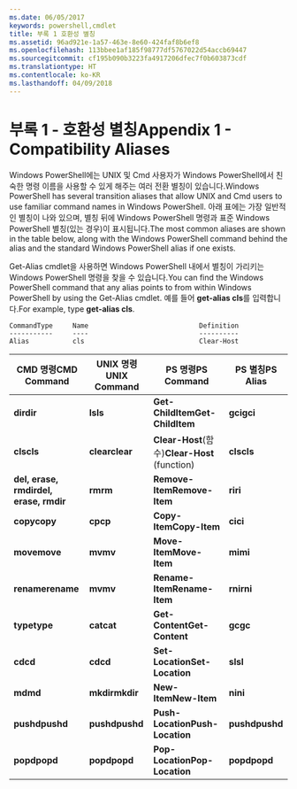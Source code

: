 ```yaml
---
ms.date: 06/05/2017
keywords: powershell,cmdlet
title: 부록 1 호환성 별칭
ms.assetid: 96ad921e-1a57-463e-8e60-424faf8b6ef8
ms.openlocfilehash: 113bbee1af185f98777df5767022d54accb69447
ms.sourcegitcommit: cf195b090b3223fa4917206dfec7f0b603873cdf
ms.translationtype: HT
ms.contentlocale: ko-KR
ms.lasthandoff: 04/09/2018
---
```

# <a name="appendix-1---compatibility-aliases"></a><span data-ttu-id="39a4f-103">부록 1 - 호환성 별칭</span><span class="sxs-lookup"><span data-stu-id="39a4f-103">Appendix 1 - Compatibility Aliases</span></span>

<span data-ttu-id="39a4f-104">Windows PowerShell에는 UNIX 및 Cmd 사용자가 Windows PowerShell에서 친숙한 명령 이름을 사용할 수 있게 해주는 여러 전환 별칭이 있습니다.</span><span class="sxs-lookup"><span data-stu-id="39a4f-104">Windows PowerShell has several transition aliases that allow UNIX and Cmd users to use familiar command names in Windows PowerShell.</span></span> <span data-ttu-id="39a4f-105">아래 표에는 가장 일반적인 별칭이 나와 있으며, 별칭 뒤에 Windows PowerShell 명령과 표준 Windows PowerShell 별칭(있는 경우)이 표시됩니다.</span><span class="sxs-lookup"><span data-stu-id="39a4f-105">The most common aliases are shown in the table below, along with the Windows PowerShell command behind the alias and the standard Windows PowerShell alias if one exists.</span></span>

<span data-ttu-id="39a4f-106">Get-Alias cmdlet을 사용하면 Windows PowerShell 내에서 별칭이 가리키는 Windows PowerShell 명령을 찾을 수 있습니다.</span><span class="sxs-lookup"><span data-stu-id="39a4f-106">You can find the Windows PowerShell command that any alias points to from within Windows PowerShell by using the Get-Alias cmdlet.</span></span> <span data-ttu-id="39a4f-107">예를 들어 **get-alias cls**를 입력합니다.</span><span class="sxs-lookup"><span data-stu-id="39a4f-107">For example, type **get-alias cls**.</span></span>

```
CommandType     Name                            Definition
-----------     ----                            ----------
Alias           cls                             Clear-Host
```

|<span data-ttu-id="39a4f-108">CMD 명령</span><span class="sxs-lookup"><span data-stu-id="39a4f-108">CMD Command</span></span>|<span data-ttu-id="39a4f-109">UNIX 명령</span><span class="sxs-lookup"><span data-stu-id="39a4f-109">UNIX Command</span></span>|<span data-ttu-id="39a4f-110">PS 명령</span><span class="sxs-lookup"><span data-stu-id="39a4f-110">PS Command</span></span>|<span data-ttu-id="39a4f-111">PS 별칭</span><span class="sxs-lookup"><span data-stu-id="39a4f-111">PS Alias</span></span>|
|---------------|----------------|--------------|------------|
|<span data-ttu-id="39a4f-112">**dir**</span><span class="sxs-lookup"><span data-stu-id="39a4f-112">**dir**</span></span>|<span data-ttu-id="39a4f-113">**ls**</span><span class="sxs-lookup"><span data-stu-id="39a4f-113">**ls**</span></span>|<span data-ttu-id="39a4f-114">**Get-ChildItem**</span><span class="sxs-lookup"><span data-stu-id="39a4f-114">**Get-ChildItem**</span></span>|<span data-ttu-id="39a4f-115">**gci**</span><span class="sxs-lookup"><span data-stu-id="39a4f-115">**gci**</span></span>|
|<span data-ttu-id="39a4f-116">**cls**</span><span class="sxs-lookup"><span data-stu-id="39a4f-116">**cls**</span></span>|<span data-ttu-id="39a4f-117">**clear**</span><span class="sxs-lookup"><span data-stu-id="39a4f-117">**clear**</span></span>|<span data-ttu-id="39a4f-118">**Clear-Host**(함수)</span><span class="sxs-lookup"><span data-stu-id="39a4f-118">**Clear-Host** (function)</span></span>|<span data-ttu-id="39a4f-119">**cls**</span><span class="sxs-lookup"><span data-stu-id="39a4f-119">**cls**</span></span>|
|<span data-ttu-id="39a4f-120">**del, erase, rmdir**</span><span class="sxs-lookup"><span data-stu-id="39a4f-120">**del, erase, rmdir**</span></span>|<span data-ttu-id="39a4f-121">**rm**</span><span class="sxs-lookup"><span data-stu-id="39a4f-121">**rm**</span></span>|<span data-ttu-id="39a4f-122">**Remove-Item**</span><span class="sxs-lookup"><span data-stu-id="39a4f-122">**Remove-Item**</span></span>|<span data-ttu-id="39a4f-123">**ri**</span><span class="sxs-lookup"><span data-stu-id="39a4f-123">**ri**</span></span>|
|<span data-ttu-id="39a4f-124">**copy**</span><span class="sxs-lookup"><span data-stu-id="39a4f-124">**copy**</span></span>|<span data-ttu-id="39a4f-125">**cp**</span><span class="sxs-lookup"><span data-stu-id="39a4f-125">**cp**</span></span>|<span data-ttu-id="39a4f-126">**Copy-Item**</span><span class="sxs-lookup"><span data-stu-id="39a4f-126">**Copy-Item**</span></span>|<span data-ttu-id="39a4f-127">**ci**</span><span class="sxs-lookup"><span data-stu-id="39a4f-127">**ci**</span></span>|
|<span data-ttu-id="39a4f-128">**move**</span><span class="sxs-lookup"><span data-stu-id="39a4f-128">**move**</span></span>|<span data-ttu-id="39a4f-129">**mv**</span><span class="sxs-lookup"><span data-stu-id="39a4f-129">**mv**</span></span>|<span data-ttu-id="39a4f-130">**Move-Item**</span><span class="sxs-lookup"><span data-stu-id="39a4f-130">**Move-Item**</span></span>|<span data-ttu-id="39a4f-131">**mi**</span><span class="sxs-lookup"><span data-stu-id="39a4f-131">**mi**</span></span>|
|<span data-ttu-id="39a4f-132">**rename**</span><span class="sxs-lookup"><span data-stu-id="39a4f-132">**rename**</span></span>|<span data-ttu-id="39a4f-133">**mv**</span><span class="sxs-lookup"><span data-stu-id="39a4f-133">**mv**</span></span>|<span data-ttu-id="39a4f-134">**Rename-Item**</span><span class="sxs-lookup"><span data-stu-id="39a4f-134">**Rename-Item**</span></span>|<span data-ttu-id="39a4f-135">**rni**</span><span class="sxs-lookup"><span data-stu-id="39a4f-135">**rni**</span></span>|
|<span data-ttu-id="39a4f-136">**type**</span><span class="sxs-lookup"><span data-stu-id="39a4f-136">**type**</span></span>|<span data-ttu-id="39a4f-137">**cat**</span><span class="sxs-lookup"><span data-stu-id="39a4f-137">**cat**</span></span>|<span data-ttu-id="39a4f-138">**Get-Content**</span><span class="sxs-lookup"><span data-stu-id="39a4f-138">**Get-Content**</span></span>|<span data-ttu-id="39a4f-139">**gc**</span><span class="sxs-lookup"><span data-stu-id="39a4f-139">**gc**</span></span>|
|<span data-ttu-id="39a4f-140">**cd**</span><span class="sxs-lookup"><span data-stu-id="39a4f-140">**cd**</span></span>|<span data-ttu-id="39a4f-141">**cd**</span><span class="sxs-lookup"><span data-stu-id="39a4f-141">**cd**</span></span>|<span data-ttu-id="39a4f-142">**Set-Location**</span><span class="sxs-lookup"><span data-stu-id="39a4f-142">**Set-Location**</span></span>|<span data-ttu-id="39a4f-143">**sl**</span><span class="sxs-lookup"><span data-stu-id="39a4f-143">**sl**</span></span>|
|<span data-ttu-id="39a4f-144">**md**</span><span class="sxs-lookup"><span data-stu-id="39a4f-144">**md**</span></span>|<span data-ttu-id="39a4f-145">**mkdir**</span><span class="sxs-lookup"><span data-stu-id="39a4f-145">**mkdir**</span></span>|<span data-ttu-id="39a4f-146">**New-Item**</span><span class="sxs-lookup"><span data-stu-id="39a4f-146">**New-Item**</span></span>|<span data-ttu-id="39a4f-147">**ni**</span><span class="sxs-lookup"><span data-stu-id="39a4f-147">**ni**</span></span>|
|<span data-ttu-id="39a4f-148">**pushd**</span><span class="sxs-lookup"><span data-stu-id="39a4f-148">**pushd**</span></span>|<span data-ttu-id="39a4f-149">**pushd**</span><span class="sxs-lookup"><span data-stu-id="39a4f-149">**pushd**</span></span>|<span data-ttu-id="39a4f-150">**Push-Location**</span><span class="sxs-lookup"><span data-stu-id="39a4f-150">**Push-Location**</span></span>|<span data-ttu-id="39a4f-151">**pushd**</span><span class="sxs-lookup"><span data-stu-id="39a4f-151">**pushd**</span></span>|
|<span data-ttu-id="39a4f-152">**popd**</span><span class="sxs-lookup"><span data-stu-id="39a4f-152">**popd**</span></span>|<span data-ttu-id="39a4f-153">**popd**</span><span class="sxs-lookup"><span data-stu-id="39a4f-153">**popd**</span></span>|<span data-ttu-id="39a4f-154">**Pop-Location**</span><span class="sxs-lookup"><span data-stu-id="39a4f-154">**Pop-Location**</span></span>|<span data-ttu-id="39a4f-155">**popd**</span><span class="sxs-lookup"><span data-stu-id="39a4f-155">**popd**</span></span>|